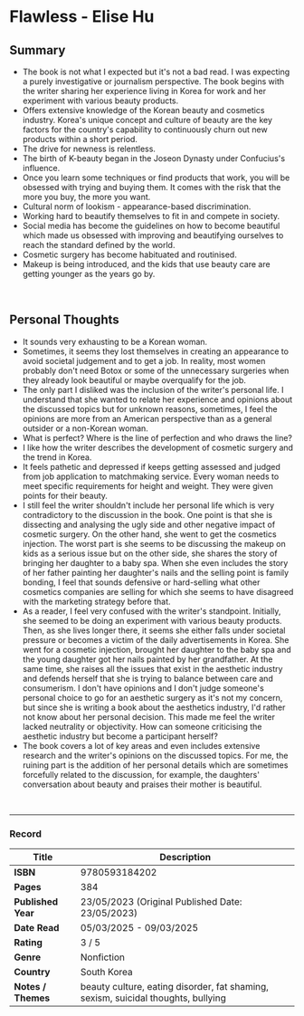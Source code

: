 # Flawless - Elise Hu

## Summary
- The book is not what I expected but it's not a bad read. I was expecting a purely investigative or journalism perspective. The book begins with the writer sharing her experience living in Korea for work and her experiment with various beauty products. 
- Offers extensive knowledge of the Korean beauty and cosmetics industry.
Korea's unique concept and culture of beauty are the key factors for the country's capability to continuously churn out new products within a short period.
- The drive for newness is relentless.
- The birth of K-beauty began in the Joseon Dynasty under Confucius's influence.
- Once you learn some techniques or find products that work, you will be obsessed with trying and buying them. It comes with the risk that the more you buy, the more you want.
- Cultural norm of lookism - appearance-based discrimination.
- Working hard to beautify themselves to fit in and compete in society.
- Social media has become the guidelines on how to become beautiful which made us obsessed with improving and beautifying ourselves to reach the standard defined by the world. 
- Cosmetic surgery has become habituated and routinised.
- Makeup is being introduced, and the kids that use beauty care are getting younger as the years go by.

<br>

## Personal Thoughts
- It sounds very exhausting to be a Korean woman. 
- Sometimes, it seems they lost themselves in creating an appearance to avoid societal judgement and to get a job. In reality, most women probably don't need Botox or some of the unnecessary surgeries when they already look beautiful or maybe overqualify for the job. 
- The only part I disliked was the inclusion of the writer's personal life. I understand that she wanted to relate her experience and opinions about the discussed topics but for unknown reasons, sometimes, I feel the opinions are more from an American perspective than as a general outsider or a non-Korean woman. 
- What is perfect? Where is the line of perfection and who draws the line?
- I like how the writer describes the development of cosmetic surgery and the trend in Korea. 
- It feels pathetic and depressed if keeps getting assessed and judged from job application to matchmaking service. Every woman needs to meet specific requirements for height and weight. They were given points for their beauty.
- I still feel the writer shouldn't include her personal life which is very contradictory to the discussion in the book. One point is that she is dissecting and analysing the ugly side and other negative impact of cosmetic surgery. On the other hand, she went to get the cosmetics injection. The worst part is she seems to be discussing the makeup on kids as a serious issue but on the other side, she shares the story of bringing her daughter to a baby spa. When she even includes the story of her father painting her daughter's nails and the selling point is family bonding, I feel that sounds defensive or hard-selling what other cosmetics companies are selling for which she seems to have disagreed with the marketing strategy before that.
- As a reader, I feel very confused with the writer's standpoint. Initially, she seemed to be doing an experiment with various beauty products. Then, as she lives longer there, it seems she either falls under societal pressure or becomes a victim of the daily advertisements in Korea. She went for a cosmetic injection, brought her daughter to the baby spa and the young daughter got her nails painted by her grandfather. At the same time, she raises all the issues that exist in the aesthetic industry and defends herself that she is trying to balance between care and consumerism. I don't have opinions and I don't judge someone's personal choice to go for an aesthetic surgery as it's not my concern, but since she is writing a book about the aesthetics industry, I'd rather not know about her personal decision. This made me feel the writer lacked neutrality or objectivity. How can someone criticising the aesthetic industry but become a participant herself?
- The book covers a lot of key areas and even includes extensive research and the writer's opinions on the discussed topics. For me, the ruining part is the addition of her personal details which are sometimes forcefully related to the discussion, for example, the daughters' conversation about beauty and praises their mother is beautiful.

<br>

***

### Record
| Title | Description |
| -- | -- |
| **ISBN** | 9780593184202 |
| **Pages** | 384 |
| **Published Year** | 23/05/2023 (Original Published Date: 23/05/2023) |
| **Date Read** | 05/03/2025 - 09/03/2025 |
| **Rating** | 3 / 5 |
| **Genre** | Nonfiction |
| **Country** | South Korea |
| **Notes / Themes** | beauty culture, eating disorder, fat shaming, sexism, suicidal thoughts, bullying | 

